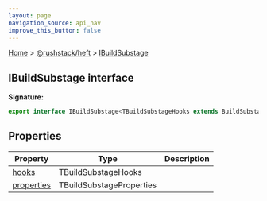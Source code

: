 ```yaml
---
layout: page
navigation_source: api_nav
improve_this_button: false
---
```



[Home](./index.md) &gt; [@rushstack/heft](./heft.md) &gt; [IBuildSubstage](./heft.ibuildsubstage.md)

## IBuildSubstage interface


<b>Signature:</b>

```typescript
export interface IBuildSubstage<TBuildSubstageHooks extends BuildSubstageHooksBase, TBuildSubstageProperties extends object>
```

## Properties

|  Property | Type | Description |
|  --- | --- | --- |
|  [hooks](./heft.ibuildsubstage.hooks.md) | TBuildSubstageHooks |  |
|  [properties](./heft.ibuildsubstage.properties.md) | TBuildSubstageProperties |  |
